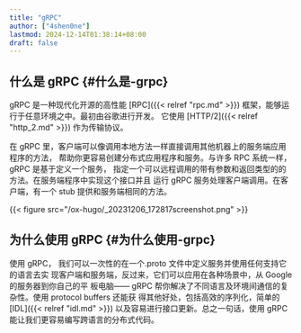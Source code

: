 ```yaml
---
title: "gRPC"
author: ["4shen0ne"]
lastmod: 2024-12-14T01:38:14+08:00
draft: false
---
```


## 什么是 gRPC {#什么是-grpc}

gRPC 是一种现代化开源的高性能 [RPC]({{< relref "rpc.md" >}}) 框架，能够运行于任意环境之中。最初由谷歌进行开发。
它使用 [HTTP/2]({{< relref "http_2.md" >}}) 作为传输协议。

在 gRPC 里，客户端可以像调用本地方法一样直接调用其他机器上的服务端应用程序的方法，
帮助你更容易创建分布式应用程序和服务。与许多 RPC 系统一样，gRPC 是基于定义一个服务，
指定一个可以远程调用的带有参数和返回类型的的方法。在服务端程序中实现这个接口并且
运行 gRPC 服务处理客户端调用。在客户端，有一个 stub 提供和服务端相同的方法。

{{< figure src="/ox-hugo/_20231206_172817screenshot.png" >}}


## 为什么使用 gRPC {#为什么使用-grpc}

使用 gRPC， 我们可以一次性的在一个.proto 文件中定义服务并使用任何支持它的语言去实
现客户端和服务端，反过来，它们可以应用在各种场景中，从 Google 的服务器到你自己的平
板电脑—— gRPC 帮你解决了不同语言及环境间通信的复杂性。使用 protocol buffers 还能获
得其他好处，包括高效的序列化，简单的 [IDL]({{< relref "idl.md" >}}) 以及容易进行接口更新。总之一句话，使用
gRPC 能让我们更容易编写跨语言的分布式代码。
